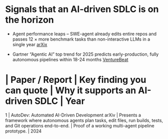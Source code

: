 # Signals that an AI-driven SDLC is on the horizon

- Agent performance leaps – SWE-agent already edits entire repos and passes 12 × more benchmark tasks than non-interactive LLMs in a single year
[arXix](https://arxiv.org/abs/2405.15793)

- Gartner “Agentic AI” top trend for 2025 predicts early-production, fully autonomous pipelines within 18-24 months [VentureBeat](https://venturebeat.com/ai/the-tireless-teammate-how-agentic-ai-is-reshaping-development-teams)

# | Paper / Report | Key finding you can quote | Why it supports an AI-driven SDLC | Year
1 | AutoDev: Automated AI-Driven Development arXiv | Presents a framework where autonomous agents plan tasks, edit files, run builds, tests, and Git operations end-to-end. | Proof of a working multi-agent pipeline prototype. | 2024
